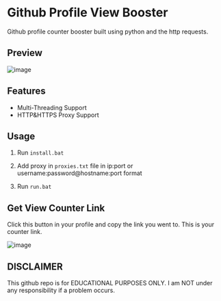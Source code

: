 # Github Profile View Booster
 Github profile counter booster built using python and the http requests.

## Preview
![image](https://i.hizliresim.com/jq920k2.png)

## Features
- Multi-Threading Support
- HTTP&HTTPS Proxy Support

## Usage
1. Run `install.bat`

2. Add proxy in `proxies.txt` file in ip:port or username:password@hostname:port format

3. Run `run.bat`

## Get View Counter Link
Click this button in your profile and copy the link you went to. This is your counter link.

![image](https://i.hizliresim.com/1ahv9iu.png)

## DISCLAIMER
This github repo is for EDUCATIONAL PURPOSES ONLY. I am NOT under any responsibility if a problem occurs.
